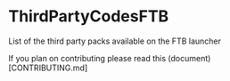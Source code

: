 # ThirdPartyCodesFTB

List of the third party packs available on the FTB launcher

If you plan on contributing please read this (document)[CONTRIBUTING.md]
